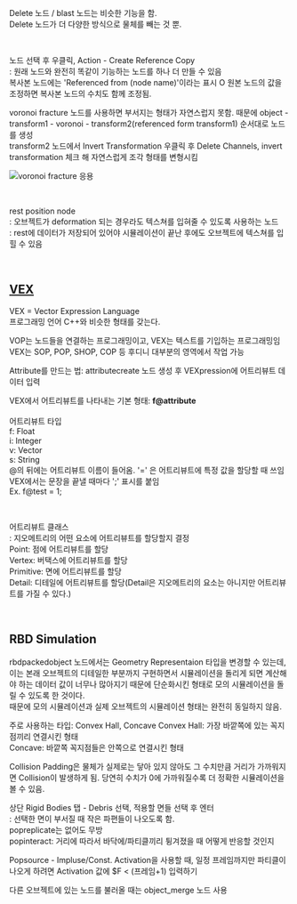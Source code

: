 Delete 노드 / blast 노드는 비슷한 기능을 함.    
Delete 노드가 더 다양한 방식으로 물체를 빼는 것 뿐.

<br/>

노드 선택 후 우클릭, Action - Create Reference Copy    
: 원래 노드와 완전히 똑같이 기능하는 노드를 하나 더 만들 수 있음    
복사본 노드에는 'Referenced from (node name)'이라는 표시 O
원본 노드의 값을 조정하면 복사본 노드의 수치도 함께 조정됨.

voronoi fracture 노드를 사용하면 부서지는 형태가 자연스럽지 못함.
때문에 object - transform1 - voronoi - transform2(referenced form transform1) 순서대로 노드를 생성   
transform2 노드에서 Invert Transformation 우클릭 후 Delete Channels, invert transformation 체크 해 자연스럽게 조각 형태를 변형시킴

![voronoi fracture 응용](https://user-images.githubusercontent.com/90232599/137976774-0484a1ec-8c3c-49e3-89a0-341370e47d59.jpg)

<br/>

rest position node    
: 오브젝트가 deformation 되는 경우라도 텍스쳐를 입혀줄 수 있도록 사용하는 노드    
: rest에 데이터가 저장되어 있어야 시뮬레이션이 끝난 후에도 오브젝트에 텍스쳐를 입힐 수 있음

<br/>

## [VEX](https://www.dokak.net/vex-attr)
VEX = Vector Expression Language    
프로그래밍 언어 C++와 비슷한 형태를 갖는다.  

VOP는 노드들을 연결하는 프로그래밍이고, VEX는 텍스트를 기입하는 프로그래밍임  
VEX는 SOP, POP, SHOP, COP 등 후디니 대부분의 영역에서 작업 가능   

Attribute를 만드는 법: attributecreate 노드 생성 후 VEXpression에 어트리뷰트 데이터 입력


VEX에서 어트리뷰트를 나타내는 기본 형태: **f@attribute**  
<br/>
어트리뷰트 타입  
f: Float   
i: Integer   
v: Vector    
s: String   
@의 뒤에는 어트리뷰트 이름이 들어옴. 
'=' 은 어트리뷰트에 특정 값을 할당할 때 쓰임     
VEX에서는 문장을 끝낼 때마다 ';' 표시를 붙임    
Ex. f@test = 1;

<br/>

어트리뷰트 클래스    
: 지오메트리의 어떤 요소에 어트리뷰트를 할당할지 결정    
Point: 점에 어트리뷰트를 할당   
Vertex: 버택스에 어트리뷰트를 할당   
Primitive: 면에 어트리뷰트를 할당    
Detail: 디테일에 어트리뷰트를 할당(Detail은 지오메트리의 요소는 아니지만 어트리뷰트를 가질 수 있다.)   

<br/>

## RBD Simulation

rbdpackedobject 노드에서는 Geometry Representaion 타입을 변경할 수 있는데, 이는 본래 오브젝트의 디테일한 부분까지 구현하면서 시뮬레이션을 돌리게 되면 계산해야 하는 데이터 값이 너무나 많아지기 때문에 단순화시킨 형태로 모의 시뮬레이션을 돌릴 수 있도록 한 것이다.   
때문에 모의 시뮬레이션과 실제 오브젝트의 시뮬레이션 형태는 완전히 동일하지 않음.  


주로 사용하는 타입: Convex Hall, Concave
Convex Hall: 가장 바깥쪽에 있는 꼭지점끼리 연결시킨 형태     
Concave: 바깥쪽 꼭지점들은 안쪽으로 연결시킨 형태    


Collision Padding은 물체가 실제로는 닿아 있지 않아도 그 수치만큼 거리가 가까워지면 Collision이 발생하게 됨. 당연히 수치가 0에 가까워질수록 더 정확한 시뮬레이션을 볼 수 있음. 


상단 Rigid Bodies 탭 - Debris 선택, 적용할 면들 선택 후 엔터    
: 선택한 면이 부서질 때 작은 파편들이 나오도록 함.    
popreplicate는 없어도 무방    
popinteract: 거리에 따라서 바닥에/파티클끼리 튕겨졌을 때 어떻게 반응할 것인지   


Popsource - Impluse/Const. Activation을 사용할 때, 일정 프레임까지만 파티클이 나오게 하려면 Activation 값에 $F < (프레임+1) 입력하기   

다른 오브젝트에 있는 노드를 불러올 때는 object_merge 노드 사용    
